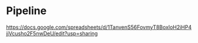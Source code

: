 # Pipeline
https://docs.google.com/spreadsheets/d/1TanvenS56FovmyT8BoxloH2iHP4jjVcusho2F5nwDeU/edit?usp=sharing
